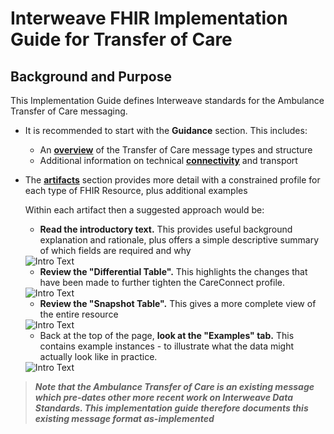 # Interweave FHIR Implementation Guide for Transfer of Care

## Background and Purpose

This Implementation Guide defines Interweave standards for the Ambulance Transfer of Care messaging.


 - It is recommended to start with the  **Guidance** section. This includes:
   - An **[overview](overview.html)** of the Transfer of Care message types and structure
   - Additional information on technical **[connectivity](connectivity.html)** and transport


 - The **[artifacts](artifacts.html)** section provides more detail with a constrained profile for each type of FHIR Resource, plus additional examples

    Within each artifact then a suggested approach would be:
    - **Read the introductory text.** This provides useful background explanation and rationale, plus offers a simple descriptive summary of which fields are required and why

    <img src=".\HowToIntroText.png" alt="Intro Text" style="clear:both; float:none">


      - **Review the "Differential Table".** This highlights the changes that have been made to further tighten the CareConnect profile.

    <img src=".\HowToDifferential.png" alt="Intro Text" style="clear:both; float:none">


      - **Review the "Snapshot Table".** This gives a more complete view of the entire resource

    <img src=".\HowToSnapshot.png" alt="Intro Text" style="clear:both; float:none">

      - Back at the top of the page, **look at the "Examples" tab.** This contains example instances - to illustrate what the data might actually look like in practice.

      <img src=".\HowToExamples.png" alt="Intro Text" style="clear:both; float:none">

>***Note that the Ambulance Transfer of Care is an existing message which pre-dates other more recent work on Interweave Data Standards. This implementation guide therefore documents this existing message format as-implemented***